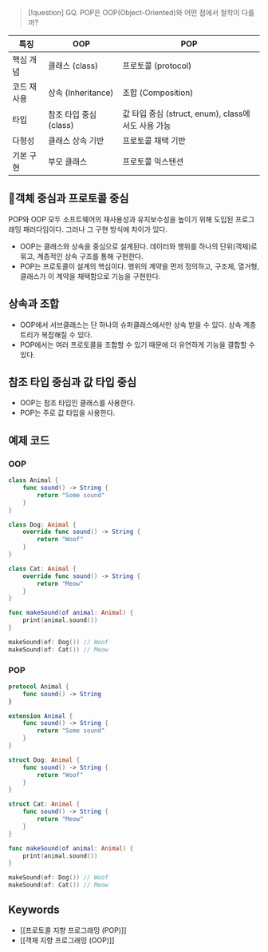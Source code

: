 >[!question]
>GQ. POP은 OOP(Object-Oriented)와 어떤 점에서 철학이 다를까?

| 특징     | OOP              | POP                                    |
| ------ | ---------------- | -------------------------------------- |
| 핵심 개념  | 클래스 (class)      | 프로토콜 (protocol)                        |
| 코드 재사용 | 상속 (Inheritance) | 조합 (Composition)                       |
| 타입     | 참조 타입 중심 (class) | 값 타입 중심 (struct, enum), class에서도 사용 가능 |
| 다형성    | 클래스 상속 기반        | 프로토콜 채택 기반                             |
| 기본 구현  | 부모 클래스           | 프로토콜 익스텐션                              |
## 객체 중심과 프로토콜 중심
POP와 OOP 모두 소프트웨어의 재사용성과 유지보수성을 높이기 위해 도입된 프로그래밍 패러다임이다. 그러나 그 구현 방식에 차이가 있다.
- OOP는 클래스와 상속을 중심으로 설계된다. 데이터와 행위를 하나의 단위(객체)로 묶고, 계층적인 상속 구조를 통해 구현한다.
- POP는 프로토콜이 설계의 핵심이다. 행위의 계약을 먼저 정의하고, 구조체, 열거형, 클래스가 이 계약을 채택함으로 기능을 구현한다.

## 상속과 조합
- OOP에서 서브클래스는 단 하나의 슈퍼클래스에서만 상속 받을 수 있다. 상속 계층 트리가 복잡해질 수 있다.
- POP에서는 여러 프로토콜을 조합할 수 있기 때문에 더 유연하게 기능을 결합할 수 있다.

## 참조 타입 중심과 값 타입 중심
- OOP는 참조 타입인 클래스를 사용한다.
- POP는 주로 값 타입을 사용한다.

## 예제 코드
### OOP
```swift
class Animal {
    func sound() -> String {
        return "Some sound"
    }
}

class Dog: Animal {
    override func sound() -> String {
        return "Woof"
    }
}

class Cat: Animal {
    override func sound() -> String {
        return "Meow"
    }
}

func makeSound(of animal: Animal) {
    print(animal.sound())
} 

makeSound(of: Dog()) // Woof
makeSound(of: Cat()) // Meow
```
### POP
```swift
protocol Animal {
    func sound() -> String
}

extension Animal {
    func sound() -> String {
        return "Some sound"
    }
}

struct Dog: Animal {
    func sound() -> String {
        return "Woof"
    }
}

struct Cat: Animal {
    func sound() -> String {
        return "Meow"
    }
}

func makeSound(of animal: Animal) {
    print(animal.sound())
}

makeSound(of: Dog()) // Woof
makeSound(of: Cat()) // Meow
```

## Keywords
- [[프로토콜 지향 프로그래밍 (POP)]]
- [[객체 지향 프로그래밍 (OOP)]]